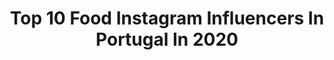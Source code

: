 ---
title: Top 10 Food Instagram Influencers In Portugal In 2020
description: >-
  Find top food Instagram influencers in Portugal in 2020. Most popular hashtags: #travel #stayhome #lebanese #beirut.
platform: Instagram
profiles:
  - username: "thetolerantcook"
    fullname: >-
      Kristína Suchánková
    location: "Portugal"
    followers: 11752
    engagement: 989
    commentsToLikes: 0.115992
    id: ck15texg7hqu50i19oxcr63nh
    verified: false
    hashtags: "#tolerantnarestauracia, #thestoryofacake, #glutenfee, #summervibesonly"
  - username: "miss_tet"
    fullname: >-
      Teresa Lemos
    location: "Portugal"
    followers: 15156
    engagement: 1241
    commentsToLikes: 0.034370
    id: ck55oexap88090i11kxq4k55q
    verified: false
    hashtags: "#makeup, #amocozinhar, #norteshopping, #gato"
  - username: "jmigsimoes"
    fullname: >-
      João Miguel Simões
    location: "Portugal"
    followers: 88840
    engagement: 203
    commentsToLikes: 0.054430
    id: ck5zzn4bvc1rj0i1453awqb62
    verified: false
    hashtags: "#euficoemcasa, #isolamento, #not, #iorestoacasa"
  - username: "hungrymoey"
    fullname: >-
      Ｈｕｎｇｒｙ Ｍｏｅｙ🔆
    location: "Portugal"
    followers: 18133
    engagement: 494
    commentsToLikes: 0.058006
    id: ck5cammu1dp6j0i11miv13rw6
    verified: false
    hashtags: "#nationaldestination, #tlpicks, #hungrymoeyrome, #instatravel"
  - username: "denise.de.assis"
    fullname: >-
      Denise de Assis
    location: "Portugal"
    followers: 35803
    engagement: 103
    commentsToLikes: 0.152620
    id: ck55pejv6aecj0i11hofgff1q
    verified: false
    hashtags: "#whowhatwearing, #skyview, #blondehair, #euficoemcasa"
  - username: "son.carneiro"
    fullname: >-
      Sonia Carneiro
    location: "Portugal"
    followers: 13981
    engagement: 792
    commentsToLikes: 0.023783
    id: ck136wr1t8msl0i19tlmr1ooc
    verified: false
    hashtags: "#happynewyear, #europaleague, #avignon, #birthday"
  - username: "golden.nico"
    fullname: >-
      𝓝𝓲𝓬𝓸𝓵𝓵𝓮  𝓣𝓪𝓫𝓮𝓻𝓪
    location: "Portugal"
    followers: 11200
    engagement: 591
    commentsToLikes: 0.042380
    id: ck6ucvcowhold0j71e8oo86f3
    verified: false
    hashtags: "#yanbalneon, #tb, #quedateencasa, #amorpropio"
  - username: "gabriellaspbrooks"
    fullname: >-
      Gabriella Brooks
    location: "Portugal"
    followers: 10824
    engagement: 496
    commentsToLikes: 0.043814
    id: ck5c38a9hys8a0i11wx17zhik
    verified: false
    hashtags: "#diydessert, #veganrecipes, #vegan, #foodie"
  - username: "magsneiva"
    fullname: >-
      Margarida Neiva
    location: "Portugal"
    followers: 18107
    engagement: 347
    commentsToLikes: 0.146582
    id: ck5q4iiywp52p0i113idsdv24
    verified: false
    hashtags: "#orgulhosamentesumol, #noponto, #cocreatorbysumol, #cocreatorsbysumol"
  - username: "thehealthysins"
    fullname: >-
      The Healthy Sins
    location: "Portugal"
    followers: 5667
    engagement: 1193
    commentsToLikes: 0.114652
    id: ck0ueb4m1l2c30i19g80ev9ux
    verified: false
    hashtags: "#carnivalday, #stayhome, #barleyporridge, #cookingtime"
---